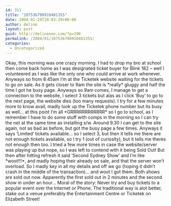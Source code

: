 ```yaml
---
id: 311
title: "107536700910401355"
date: 2004-01-29T20:03:29+00:00
author: deline
layout: post
guid: http://delineneo.com/?p=196
permalink: /2004/01/107536700910401355/
categories:
  - Uncategorized
---
```

Okay, this morning was one crazy morning. I had to drop my bro at school then come back home as I was designated ticket buyer for Blink 182 &#8211; well I volunteered as I was like the only one who could arrive at work whenever. Anyways so from 8:45am I&#8217;m at the Ticketek website waiting for the tickets to go on sale. As it gets closer to 9am the site is \*really\* gluggy and half the time I got he busy page. Anyways so 9am comes, I manage to get a connection to the website, I select 3 tickets but alas as I click &#8216;Buy&#8217; to go to the next page, the website dies (too many requests). I try for a few minutes more to know avail, madly look up the Ticketek phone number but its busy as well&#8230; at this point I&#8217;m all \*GRRRRRRRRRRRR\* so I go to school, as I remember I have to do some stuff with comps in the morning so I can try the net at the same time as installing s/w. Around 9.30 I can get to the site again, not as bad as before, but got the busy page a few times. Anyways it says &#8216;Limited&#8217; tickets available&#8230; so I select 3, but then it tells me there are not enough tickets available, so I try 1 (out of curiosity), but it tells me theres not enough then too. I tried a few more times in case the website/server was playing up but nope, so I was left to contend with it being Sold Out! But then after hitting refresh it said &#8216;Second Sydney Show&#8217; and I&#8217;m like \*woot!!!\*, and madly hoping their already on sale, and that the server won&#8217;t overload. So I madly key in all my details and off we go (hoping it didn&#8217;t crash in the middle of the transaction)&#8230; and woot I got them. Both shows are sold out now. Apparently the first sold out in 2 minutes and the second show in under an hour&#8230; Moral of the story: Never try and buy tickets to a popular event over the Internet or Phone. The traditional way is alot better, stake out a venue preferably the Entertainment Centre or Ticketek on Elizabeth Street!
